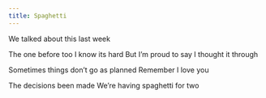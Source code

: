 ```yaml
---
title: Spaghetti
---
```

We talked about this last week

The one before too
I know its hard
But I’m proud to say I thought it through 

Sometimes things don’t go as planned
Remember I love you

The decisions been made
We’re having spaghetti for two